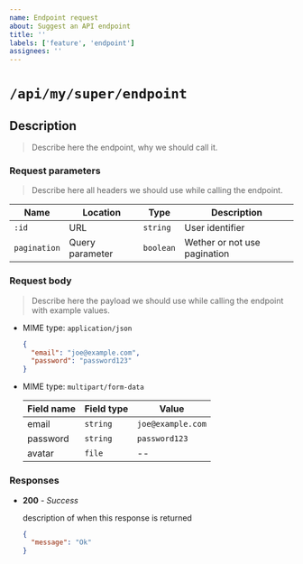 ```yaml
---
name: Endpoint request
about: Suggest an API endpoint
title: ''
labels: ['feature', 'endpoint']
assignees: ''
---
```


# `/api/my/super/endpoint`

## Description

> Describe here the endpoint, why we should call it.

### Request parameters

> Describe here all headers we should use while calling the endpoint.

| Name         | Location        | Type      | Description                  |
| ------------ | --------------- | --------- | ---------------------------- |
| `:id`        | URL             | `string`  | User identifier              |
| `pagination` | Query parameter | `boolean` | Wether or not use pagination |

### Request body

> Describe here the payload we should use while calling the endpoint with example values.

- MIME type: `application/json`

  ```json
  {
    "email": "joe@example.com",
    "password": "password123"
  }
  ```

- MIME type: `multipart/form-data`

  | Field name | Field type | Value             |
  | ---------- | ---------- | ----------------- |
  | email      | `string`   | `joe@example.com` |
  | password   | `string`   | `password123`     |
  | avatar     | `file`     | --                |

### Responses

- **200** - _Success_

  description of when this response is returned

  ```json
  {
    "message": "Ok"
  }
  ```
